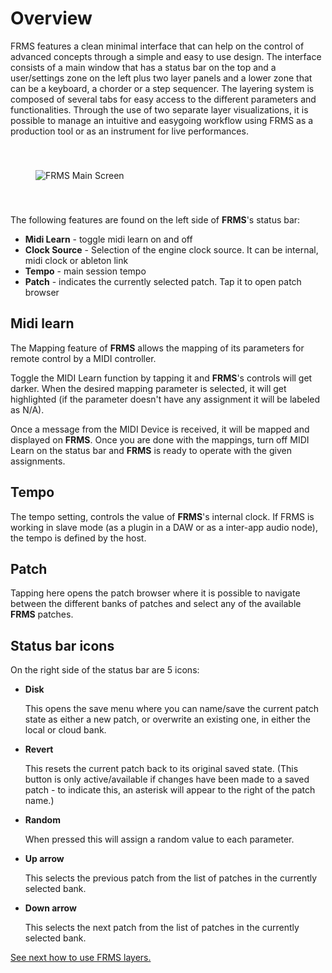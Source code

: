 # Overview

FRMS features a clean minimal interface that can help on the control of advanced concepts through a simple and easy to use design. The interface consists of a main window that has a status bar on the top and a user/settings zone on the left plus two layer panels and a lower zone that can be a keyboard, a chorder or a step sequencer. The layering system is composed of several tabs for easy access to the different parameters and functionalities. Through the use of two separate layer visualizations, it is possible to manage an intuitive and easygoing workflow using FRMS as a production tool or as an instrument for live performances.

<img alt="FRMS Main Screen" align="center" src="https://www.imaginando.pt/images/products/frms/help/overview/overview@2x.jpg" style="padding: 40px;"/>

The following features are found on the left side of **FRMS**'s status bar:

- **Midi Learn** - toggle midi learn on and off
- **Clock Source** - Selection of the engine clock source. It can be internal, midi clock or ableton link
- **Tempo** - main session tempo
- **Patch** - indicates the currently selected patch. Tap it to open patch browser

## Midi learn

The Mapping feature of **FRMS** allows the mapping of its parameters for remote control by a MIDI controller.

Toggle the MIDI Learn function by tapping it and **FRMS**'s controls will get darker. When the desired mapping parameter is selected, it will get highlighted \(if the parameter doesn't have any assignment it will be labeled as N/A\).

Once a message from the MIDI Device is received, it will be mapped and displayed on **FRMS**. Once you are done with the mappings, turn off MIDI Learn on the status bar and **FRMS** is ready to operate with the given assignments.

## Tempo

The tempo setting, controls the value of **FRMS**'s internal clock. If FRMS is working in slave mode (as a plugin in a DAW or as a inter-app audio node), the tempo is defined by the host.

## Patch

Tapping here opens the patch browser where it is possible to navigate between the different banks of patches and select any of the available **FRMS** patches.

## Status bar icons

On the right side of the status bar are 5 icons:

- **Disk**

  This opens the save menu where you can name/save the current patch state as either a new patch, or overwrite an existing one, in either the local or cloud bank.

- **Revert**

  This resets the current patch back to its original saved state. (This button is only active/available if changes have been made to a saved patch - to indicate this, an asterisk will appear to the right of the patch name.)

- **Random**

  When pressed this will assign a random value to each parameter.

- **Up arrow**

  This selects the previous patch from the list of patches in the currently selected bank.

- **Down arrow**

  This selects the next patch from the list of patches in the currently selected bank.

[See next how to use FRMS layers.](layers)
